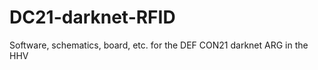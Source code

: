 DC21-darknet-RFID
=================

Software, schematics, board, etc. for the DEF CON21 darknet ARG in the HHV
